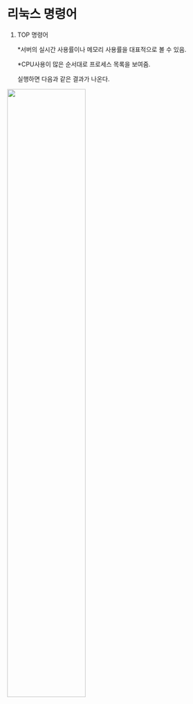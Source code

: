 # 리눅스 명령어

1) TOP 명령어

   *서버의 실시간 사용률이나 메모리 사용률을 대표적으로 볼 수 있음.

   *CPU사용이 많은 순서대로 프로세스 목록을 보여줌.

   실행하면 다음과 같은 결과가 나온다.


<img src="https://user-images.githubusercontent.com/106548276/171981577-ded66262-97e7-464e-b3cb-86e6238f5e22.jpg" width="60%" height="60%"/>
